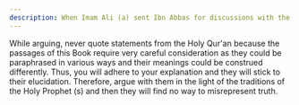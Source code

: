 ```yaml
---
description: When Imam Ali (a) sent Ibn Abbas for discussions with the Kharijites, he, peace be upon him, gave him the following instructions.
---
```


While arguing, never quote statements from the Holy Qur'an because the passages of this 
Book require very careful consideration as they could be paraphrased in various ways and 
their meanings could be construed differently. Thus, you will adhere to your explanation and 
they will stick to their elucidation. Therefore, argue with them in the light of the traditions of 
the Holy Prophet (s) and then they will find no way to misrepresent truth.